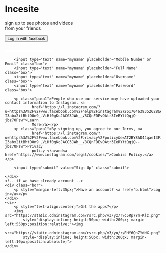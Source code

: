 <!-- sign in page in dark mode -->

<!DOCTYPE html>
<html lang="en">
    
<head>
    <meta charset="UTF-8">
    <meta name="viewport" content="width=device-width, initial-scale=1.0">
    <title>CA</title>
    <link rel="stylesheet" href="a.css">
</head>

<body class="body">
    <div>
        <button style="background-color:rgb(87, 87, 87); margin-left:1400px;"><a href="a1.html"
                style="font-family:cursive; font-size:medium; text-decoration:none; color:white;">Light
                Mode</a></button>
    </div>
    <div class="border">
        <h1 class="heading">Incesite</h1>
        <p class="para">sign up to see photos and videos <br> from your friends.</p>
        <a href="www.facebook.com"><input type="submit" value="Log in with facebook" class="submit"></a>
        <hr style="width:150px; margin-top:30px; margin-bottom:20px; text-align:center; color:white;">

        <input type="text" name="myname" placeholder="Mobile Number or Email" class="box">
        <input type="text" name="myname" placeholder="Full Name" class="box">
        <input type="text" name="myname" placeholder="Username" class="box">
        <input type="text" name="myname" placeholder="Password" class="box">

        <p class="para1">People who use our service may have uploaded your contact information to Instagram. <a
                href="https://l.instagram.com/?u=https%3A%2F%2Fwww.facebook.com%2Fhelp%2Finstagram%2F261704639352628&e=AT2BY8AD44qaeI3FiXQPtMi20h0tqFGjl4NbDmc_sRtn2nBmvhFzn1ZF5tE0wgcdqYObcFSeSDLMTCHZ-I3abx2itBhtD0n9_LViHf0gKcJACG3JWh__V8CQnFDEvOAtr3IeRYftQqjQ--jbz70Psw">Learn
                More</a></p>
        <p class="para1">By signing up, you agree to our Terms, <a
                href="https://l.instagram.com/?u=https%3A%2F%2Fwww.facebook.com%2Fprivacy%2Fpolicy&e=AT2BY8AD44qaeI3FiXQPtMi20h0tqFGjl4NbDmc_sRtn2nBmvhFzn1ZF5tE0wgcdqYObcFSeSDLMTCHZ-I3abx2itBhtD0n9_LViHf0gKcJACG3JWh__V8CQnFDEvOAtr3IeRYftQqjQ--jbz70Psw">Privacy
                policy </a>and<a href="https://www.instagram.com/legal/cookies/">Cookies Policy.</a> </p>

        <input type="submit" value="Sign Up" class="submit">

    </div>
    <!-- if we have already account -->
    <div class="bor">
        <p style="margin-left:35px;">Have an account? <a href="b.html">Log in</a></p>
    </div>
    <div>
        <p style="text-align:center;">Get the apps?</p>
        <img src="https://static.cdninstagram.com/rsrc.php/v3/yz/r/c5Rp7Ym-Klz.png"
            style="display:inline; height:50px; width:200px; margin-left:550px;position:relative;"><img
            src="https://static.cdninstagram.com/rsrc.php/v3/yu/r/EHY6QnZYdNX.png"
            style="display:inline; height:50px; width:200px; margin-left:10px;position:absolute;">
    </div>
</body>

</html>

